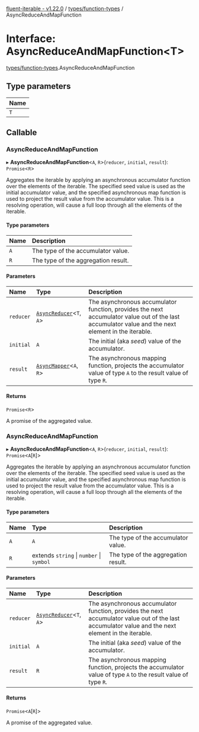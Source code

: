 [fluent-iterable - v1.22.0](../README.md) / [types/function-types](../modules/types_function_types.md) / AsyncReduceAndMapFunction

# Interface: AsyncReduceAndMapFunction<T\>

[types/function-types](../modules/types_function_types.md).AsyncReduceAndMapFunction

## Type parameters

| Name |
| :------ |
| `T` |

## Callable

### AsyncReduceAndMapFunction

▸ **AsyncReduceAndMapFunction**<`A`, `R`\>(`reducer`, `initial`, `result`): `Promise`<`R`\>

Aggregates the iterable by applying an asynchronous accumulator function over the elements of the iterable. The specified seed value is used as the initial accumulator value, and the specified asynchronous map function is used to project the result value from the accumulator value. This is a resolving operation, will cause a full loop through all the elements of the iterable.

#### Type parameters

| Name | Description |
| :------ | :------ |
| `A` | The type of the accumulator value. |
| `R` | The type of the aggregation result. |

#### Parameters

| Name | Type | Description |
| :------ | :------ | :------ |
| `reducer` | [`AsyncReducer`](index.AsyncReducer.md)<`T`, `A`\> | The asynchronous accumulator function, provides the next accumulator value out of the last accumulator value and the next element in the iterable. |
| `initial` | `A` | The initial (aka *seed*) value of the accumulator. |
| `result` | [`AsyncMapper`](index.AsyncMapper.md)<`A`, `R`\> | The asynchronous mapping function, projects the accumulator value of type `A` to the result value of type `R`. |

#### Returns

`Promise`<`R`\>

A promise of the aggregated value.

### AsyncReduceAndMapFunction

▸ **AsyncReduceAndMapFunction**<`A`, `R`\>(`reducer`, `initial`, `result`): `Promise`<`A`[`R`]\>

Aggregates the iterable by applying an asynchronous accumulator function over the elements of the iterable. The specified seed value is used as the initial accumulator value, and the specified asynchronous map function is used to project the result value from the accumulator value. This is a resolving operation, will cause a full loop through all the elements of the iterable.

#### Type parameters

| Name | Type | Description |
| :------ | :------ | :------ |
| `A` | `A` | The type of the accumulator value. |
| `R` | extends `string` \| `number` \| `symbol` | The type of the aggregation result. |

#### Parameters

| Name | Type | Description |
| :------ | :------ | :------ |
| `reducer` | [`AsyncReducer`](index.AsyncReducer.md)<`T`, `A`\> | The asynchronous accumulator function, provides the next accumulator value out of the last accumulator value and the next element in the iterable. |
| `initial` | `A` | The initial (aka *seed*) value of the accumulator. |
| `result` | `R` | The asynchronous mapping function, projects the accumulator value of type `A` to the result value of type `R`. |

#### Returns

`Promise`<`A`[`R`]\>

A promise of the aggregated value.
